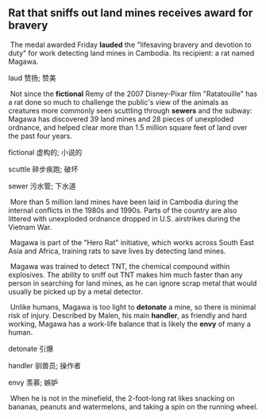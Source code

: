 ## Rat that sniffs out land mines receives award for bravery

​		The medal awarded Friday **lauded** the "lifesaving bravery and devotion to duty" for work detecting land mines in Cambodia. Its recipient: a rat named Magawa.

laud  赞扬; 赞美

​		Not since the **fictional** Remy of the 2007 Disney-Pixar film "Ratatouille" has a rat done so much to challenge the public's view of the animals as creatures more commonly seen scuttling through **sewers** and the subway: Magawa has discovered 39 land mines and 28 pieces of unexploded ordnance, and helped clear more than 1.5 million square feet of land over the past four years.

fictional  虚构的; 小说的

scuttle  碎步疾跑; 破坏

sewer  污水管; 下水道

​		More than 5 million land mines have been laid in Cambodia during the internal conflicts in the 1980s and 1990s. Parts of the country are also littered with unexploded ordnance dropped in U.S. airstrikes during the Vietnam War.

​		Magawa is part of the "Hero Rat" initiative, which works across South East Asia and Africa, training rats to save lives by detecting land mines.

​		Magawa was trained to detect TNT, the chemical compound within explosives. The ability to sniff out TNT makes him much faster than any person in searching for land mines, as he can ignore scrap metal that would usually be picked up by a metal detector.

​		Unlike humans, Magawa is too light to **detonate** a mine, so there is minimal risk of injury.
Described by Malen, his main **handler**, as friendly and hard working, Magawa has a work-life balance that is likely the **envy** of many a human.

detonate  引爆

handler  驯兽员; 操作者

envy  羡慕; 嫉妒

​		When he is not in the minefield, the 2-foot-long rat likes snacking on bananas, peanuts and watermelons, and taking a spin on the running wheel.